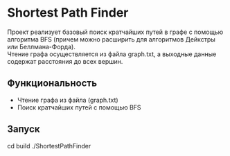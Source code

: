 # Shortest Path Finder

Проект реализует базовый поиск кратчайших путей в графе с помощью алгоритма BFS (причем можно расширить для алгоритмов Дейкстры или Беллмана-Форда).  
Чтение графа осуществляется из файла graph.txt, а выходные данные содержат расстояния до всех вершин.

## Функциональность
- Чтение графа из файла (graph.txt)
- Поиск кратчайших путей с помощью BFS

## Запуск
 cd build
 ./ShortestPathFinder
